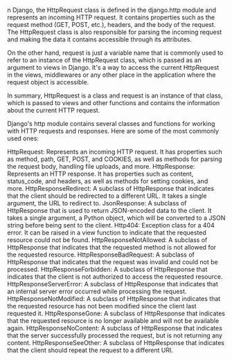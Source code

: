 n Django, the HttpRequest class is defined in the django.http module and represents an incoming HTTP request. It contains properties such as the request method (GET, POST, etc.), headers, and the body of the request. The HttpRequest class is also responsible for parsing the incoming request and making the data it contains accessible through its attributes.

On the other hand, request is just a variable name that is commonly used to refer to an instance of the HttpRequest class, which is passed as an argument to views in Django. It's a way to access the current HttpRequest in the views, middlewares or any other place in the application where the request object is accessible.

In summary, HttpRequest is a class and request is an instance of that class, which is passed to views and other functions and contains the information about the current HTTP request.

Django's http module contains several classes and functions for working with HTTP requests and responses. Here are some of the most commonly used ones:

HttpRequest: Represents an incoming HTTP request. It has properties such as method, path, GET, POST, and COOKIES, as well as methods for parsing the request body, handling file uploads, and more.
HttpResponse: Represents an HTTP response. It has properties such as content, status_code, and headers, as well as methods for setting cookies, and more.
HttpResponseRedirect: A subclass of HttpResponse that indicates that the client should be redirected to a different URL. It takes a single argument, the URL to redirect to.
JsonResponse: A subclass of HttpResponse that is used to return JSON-encoded data to the client. It takes a single argument, a Python object, which will be converted to a JSON string before being sent to the client.
Http404: Exception class for a 404 error. It can be raised in a view function to indicate that the requested resource could not be found.
HttpResponseNotAllowed: A subclass of HttpResponse that indicates that the requested method is not allowed for the requested resource.
HttpResponseBadRequest: A subclass of HttpResponse that indicates that the request was invalid and could not be processed.
HttpResponseForbidden: A subclass of HttpResponse that indicates that the client is not authorized to access the requested resource.
HttpResponseServerError: A subclass of HttpResponse that indicates that an internal server error occurred while processing the request.
HttpResponseNotModified: A subclass of HttpResponse that indicates that the requested resource has not been modified since the client last requested it.
HttpResponseGone: A subclass of HttpResponse that indicates that the requested resource is no longer available and will not be available again.
HttpResponseNoContent: A subclass of HttpResponse that indicates that the server successfully processed the request, but is not returning any content.
HttpResponseSeeOther: A subclass of HttpResponse that indicates that the client should repeat the request to a different URI.